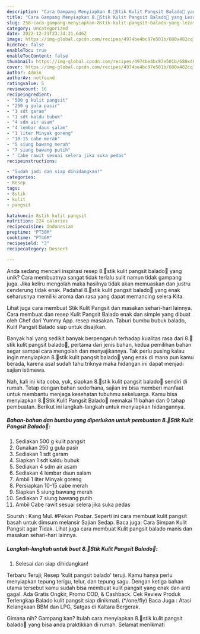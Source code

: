 ```yaml
---
description: "Cara Gampang Menyiapkan 8.🍟Stik Kulit Pangsit Balado🍟 yang Lezat Sekali"
title: "Cara Gampang Menyiapkan 8.🍟Stik Kulit Pangsit Balado🍟 yang Lezat Sekali"
slug: 258-cara-gampang-menyiapkan-8stik-kulit-pangsit-balado-yang-lezat-sekali
category: Uncategorized
date: 2022-12-21T23:34:21.646Z
image: https://img-global.cpcdn.com/recipes/4974be4bc97e501b/680x482cq70/8stik-kulit-pangsit-balado-foto-resep-utama.jpg
hideToc: false
enableToc: true
enableTocContent: false
thumbnail: https://img-global.cpcdn.com/recipes/4974be4bc97e501b/680x482cq70/8stik-kulit-pangsit-balado-foto-resep-utama.jpg
cover: https://img-global.cpcdn.com/recipes/4974be4bc97e501b/680x482cq70/8stik-kulit-pangsit-balado-foto-resep-utama.jpg
author: Admin
authorAv: notfound
ratingvalue: 5
reviewcount: 16
recipeingredient:
- "500 g kulit pangsit"
- "250 g gula pasir"
- "1 sdt garam"
- "1 sdt kaldu bubuk"
- "4 sdm air asam"
- "4 lembar daun salam"
- "1 liter Minyak goreng"
- "10-15 cabe merah"
- "5 siung bawang merah"
- "7 siung bawang putih"
- " Cabe rawit sesuai selera jika suka pedas"
recipeinstructions:

- "Sudah jadi dan siap dihidangkan!"
categories:
- Resep
tags:
- 8stik
- kulit
- pangsit

katakunci: 8stik kulit pangsit 
nutrition: 224 calories
recipecuisine: Indonesian
preptime: "PT30M"
cooktime: "PT46M"
recipeyield: "3"
recipecategory: Dessert

---
```





Anda sedang mencari inspirasi resep 8.🍟stik kulit pangsit balado🍟 yang unik? Cara membuatnya sangat tidak terlalu sulit namun tidak gampang juga. Jika keliru mengolah maka hasilnya tidak akan memuaskan dan justru cenderung tidak enak. Padahal 8.🍟stik kulit pangsit balado🍟 yang enak seharusnya memiliki aroma dan rasa yang dapat memancing selera Kita.





Lihat juga cara membuat Stik Kulit Pangsit dan masakan sehari-hari lainnya. Cara membuat dan resep Kulit Pangsit Balado enak dan simple yang dibuat oleh Chef dari Yummy App. resep masakan. Taburi bumbu bubuk balado, Kulit Pangsit Balado siap untuk disajikan.

Banyak hal yang sedikit banyak berpengaruh terhadap kualitas rasa dari 8.🍟stik kulit pangsit balado🍟, pertama dari jenis bahan, kedua pemilihan bahan segar sampai cara mengolah dan menyajikannya. Tak perlu pusing kalau ingin menyiapkan 8.🍟stik kulit pangsit balado🍟 yang enak di mana pun kamu berada, karena asal sudah tahu triknya maka hidangan ini dapat menjadi sajian istimewa.






Nah, kali ini kita coba, yuk, siapkan 8.🍟stik kulit pangsit balado🍟 sendiri di rumah. Tetap dengan bahan sederhana, sajian ini bisa memberi manfaat untuk membantu menjaga kesehatan tubuhmu sekeluarga. Kamu bisa menyiapkan 8.🍟Stik Kulit Pangsit Balado🍟 memakai 11 bahan dan 0 tahap pembuatan. Berikut ini langkah-langkah untuk menyiapkan hidangannya.

<!--inarticleads1-->

##### Bahan-bahan dan bumbu yang diperlukan untuk pembuatan 8.🍟Stik Kulit Pangsit Balado🍟:

1. Sediakan 500 g kulit pangsit
1. Gunakan 250 g gula pasir
1. Sediakan 1 sdt garam
1. Siapkan 1 sdt kaldu bubuk
1. Sediakan 4 sdm air asam
1. Sediakan 4 lembar daun salam
1. Ambil 1 liter Minyak goreng
1. Persiapkan 10-15 cabe merah
1. Siapkan 5 siung bawang merah
1. Sediakan 7 siung bawang putih
1. Ambil  Cabe rawit sesuai selera jika suka pedas


Soursh : Kang Mul. #Pekan Posbar. Seperti ini cara membuat kulit pangsit basah untuk dimsum melansir Sajian Sedap. Baca juga: Cara Simpan Kulit Pangsit agar Tidak. Lihat juga cara membuat Kulit pangsit balado manis dan masakan sehari-hari lainnya. 

<!--inarticleads2-->

##### Langkah-langkah untuk buat 8.🍟Stik Kulit Pangsit Balado🍟:


1. Selesai dan siap dihidangkan!

Terbaru Teruji; Resep &#39;kulit pangsit balado&#39; teruji. Kamu hanya perlu menyiapkan tepung terigu, telur, dan tepung sagu. Dengan ketiga bahan utama tersebut kamu sudah bisa membuat kulit pangsit yang enak dan anti gagal. Ada Gratis Ongkir, Promo COD, &amp; Cashback. Cek Review Produk Terlengkap Balado kulit pangsit siap dinikmati. (*/one/fly) Baca Juga : Atasi Kelangkaan BBM dan LPG, Satgas di Kaltara Bergerak. 

Gimana nih? Gampang kan? Itulah cara menyiapkan 8.🍟stik kulit pangsit balado🍟 yang bisa anda praktikkan di rumah. Selamat menikmati
